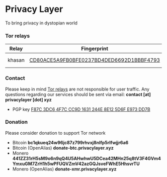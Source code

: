 # Privacy Layer
To bring privacy in dystopian world

### Tor relays
Relay | Fingerprint | Location
--- | --- | ---
khasan | [CD80ACE5A9FB0BFE0237BD4DED6692D1BBBF4793](https://metrics.torproject.org/rs.html#search/CD80ACE5A9FB0BFE0237BD4DED6692D1BBBF4793) | [BlazingFast](https://blazingfast.io/), Portugal

### Contact
Please keep in mind [Tor relays](https://www.eff.org/pages/what-tor-relay) are not responsible for user traffic. Any questions regarding our services should be sent via email: **contact [at] privacylayer [dot] xyz**

- PGP key [F87C 3DC6 4F7C CC9D 1631  244E 8E12 5D6F E973 DD7B](https://keys.openpgp.org/vks/v1/by-fingerprint/F87C3DC64F7CCC9D1631244E8E125D6FE973DD7B)

### Donation
Please consider donation to support Tor network

- Bitcoin **bc1qkueq24w96jc87z799rhvxj8nlfp5rlfwjjr6a6**
- Bitcoin (OpenAlias) **donate-btc.privacylayer.xyz**
- Monero **441ZZ31rH5sM9o6n9qQ4U5AHwhwU5DCea42MHn25q8tV3F4GVm4YmxuGM7ZrH1h5wPFUQVZmV42azGQJsveFWhE5HhsvrTU**
- Monero (OpenAlias) **donate-xmr.privacylayer.xyz**
